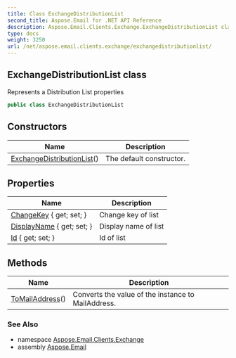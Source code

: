 ```yaml
---
title: Class ExchangeDistributionList
second_title: Aspose.Email for .NET API Reference
description: Aspose.Email.Clients.Exchange.ExchangeDistributionList class. Represents a Distribution List properties
type: docs
weight: 3250
url: /net/aspose.email.clients.exchange/exchangedistributionlist/
---
```

## ExchangeDistributionList class

Represents a Distribution List properties

```csharp
public class ExchangeDistributionList
```

## Constructors

| Name | Description |
| --- | --- |
| [ExchangeDistributionList](exchangedistributionlist/)() | The default constructor. |

## Properties

| Name | Description |
| --- | --- |
| [ChangeKey](../../aspose.email.clients.exchange/exchangedistributionlist/changekey/) { get; set; } | Change key of list |
| [DisplayName](../../aspose.email.clients.exchange/exchangedistributionlist/displayname/) { get; set; } | Display name of list |
| [Id](../../aspose.email.clients.exchange/exchangedistributionlist/id/) { get; set; } | Id of list |

## Methods

| Name | Description |
| --- | --- |
| [ToMailAddress](../../aspose.email.clients.exchange/exchangedistributionlist/tomailaddress/)() | Converts the value of the instance to MailAddress. |

### See Also

* namespace [Aspose.Email.Clients.Exchange](../../aspose.email.clients.exchange/)
* assembly [Aspose.Email](../../)


